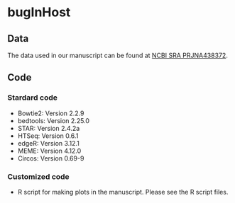 # bugInHost
## Data
The data used in our manuscript can be found at [NCBI SRA PRJNA438372](https://www.ncbi.nlm.nih.gov/sra?linkname=bioproject_sra_all&from_uid=438372).

## Code
### Stardard code
* Bowtie2: Version 2.2.9
* bedtools: Version 2.25.0
* STAR: Version 2.4.2a
* HTSeq: Version 0.6.1
* edgeR:  Version 3.12.1
* MEME: Version 4.12.0
* Circos: Version 0.69-9

### Customized code
* R script for making plots in the manuscript. Please see the R script files.


